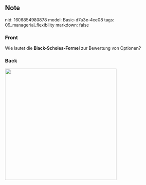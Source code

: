 ## Note
nid: 1606854980878
model: Basic-d7a3e-4ce08
tags: 09_managerial_flexibility
markdown: false

### Front
<p>Wie lautet die <b>Black-Scholes-Formel</b> zur Bewertung von
Optionen?

### Back
<p><img src="1PWT911FpR1CQ9gCpMGL.png" style="width: 366px;">
